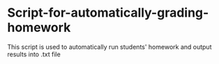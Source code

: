 Script-for-automatically-grading-homework
=========================================

This script is used to automatically run students' homework and output results into .txt file
